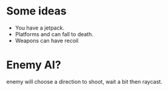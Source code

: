 # Some ideas

- You have a jetpack.
- Platforms and can fall to death.
- Weapons can have recoil

# Enemy AI?

enemy will choose a direction to shoot, wait a bit then raycast.